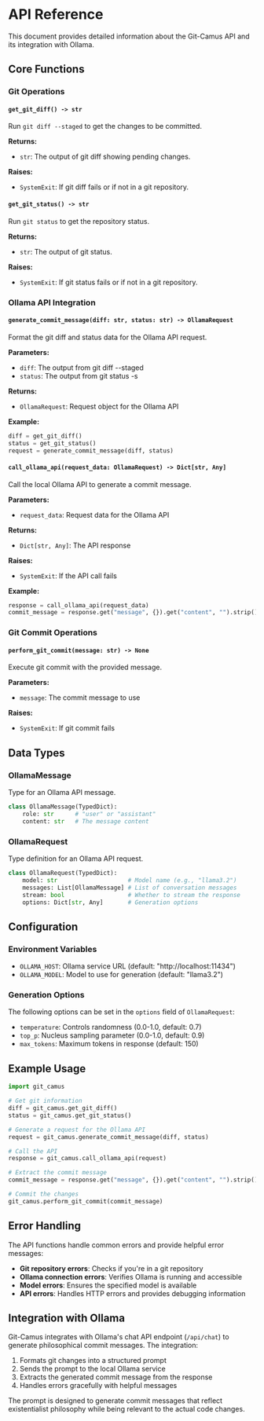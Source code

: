 # API Reference

This document provides detailed information about the Git-Camus API and its integration with Ollama.

## Core Functions

### Git Operations

#### `get_git_diff() -> str`

Run `git diff --staged` to get the changes to be committed.

**Returns:**
- `str`: The output of git diff showing pending changes.

**Raises:**
- `SystemExit`: If git diff fails or if not in a git repository.

#### `get_git_status() -> str`

Run `git status` to get the repository status.

**Returns:**
- `str`: The output of git status.

**Raises:**
- `SystemExit`: If git status fails or if not in a git repository.

### Ollama API Integration

#### `generate_commit_message(diff: str, status: str) -> OllamaRequest`

Format the git diff and status data for the Ollama API request.

**Parameters:**
- `diff`: The output from git diff --staged
- `status`: The output from git status -s

**Returns:**
- `OllamaRequest`: Request object for the Ollama API

**Example:**
```python
diff = get_git_diff()
status = get_git_status()
request = generate_commit_message(diff, status)
```

#### `call_ollama_api(request_data: OllamaRequest) -> Dict[str, Any]`

Call the local Ollama API to generate a commit message.

**Parameters:**
- `request_data`: Request data for the Ollama API

**Returns:**
- `Dict[str, Any]`: The API response

**Raises:**
- `SystemExit`: If the API call fails

**Example:**
```python
response = call_ollama_api(request_data)
commit_message = response.get("message", {}).get("content", "").strip()
```

### Git Commit Operations

#### `perform_git_commit(message: str) -> None`

Execute git commit with the provided message.

**Parameters:**
- `message`: The commit message to use

**Raises:**
- `SystemExit`: If git commit fails

## Data Types

### OllamaMessage

Type for an Ollama API message.

```python
class OllamaMessage(TypedDict):
    role: str      # "user" or "assistant"
    content: str   # The message content
```

### OllamaRequest

Type definition for an Ollama API request.

```python
class OllamaRequest(TypedDict):
    model: str                    # Model name (e.g., "llama3.2")
    messages: List[OllamaMessage] # List of conversation messages
    stream: bool                  # Whether to stream the response
    options: Dict[str, Any]       # Generation options
```

## Configuration

### Environment Variables

- `OLLAMA_HOST`: Ollama service URL (default: "http://localhost:11434")
- `OLLAMA_MODEL`: Model to use for generation (default: "llama3.2")

### Generation Options

The following options can be set in the `options` field of `OllamaRequest`:

- `temperature`: Controls randomness (0.0-1.0, default: 0.7)
- `top_p`: Nucleus sampling parameter (0.0-1.0, default: 0.9)
- `max_tokens`: Maximum tokens in response (default: 150)

## Example Usage

```python
import git_camus

# Get git information
diff = git_camus.get_git_diff()
status = git_camus.get_git_status()

# Generate a request for the Ollama API
request = git_camus.generate_commit_message(diff, status)

# Call the API
response = git_camus.call_ollama_api(request)

# Extract the commit message
commit_message = response.get("message", {}).get("content", "").strip()

# Commit the changes
git_camus.perform_git_commit(commit_message)
```

## Error Handling

The API functions handle common errors and provide helpful error messages:

- **Git repository errors**: Checks if you're in a git repository
- **Ollama connection errors**: Verifies Ollama is running and accessible
- **Model errors**: Ensures the specified model is available
- **API errors**: Handles HTTP errors and provides debugging information

## Integration with Ollama

Git-Camus integrates with Ollama's chat API endpoint (`/api/chat`) to generate philosophical commit messages. The integration:

1. Formats git changes into a structured prompt
2. Sends the prompt to the local Ollama service
3. Extracts the generated commit message from the response
4. Handles errors gracefully with helpful messages

The prompt is designed to generate commit messages that reflect existentialist philosophy while being relevant to the actual code changes.

